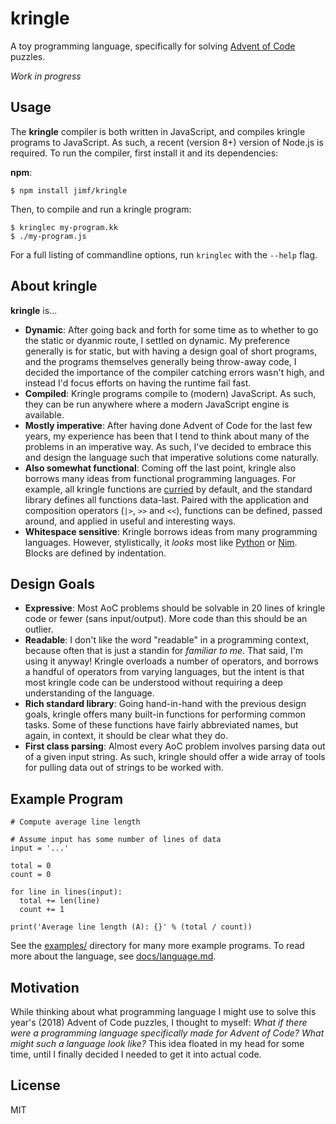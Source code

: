 # kringle

A toy programming language, specifically for solving [Advent of Code][] puzzles.

_Work in progress_

## Usage

The __kringle__ compiler is both written in JavaScript, and compiles kringle
programs to JavaScript. As such, a recent (version 8+) version of Node.js is
required. To run the compiler, first install it and its dependencies:

__npm__:

    $ npm install jimf/kringle

Then, to compile and run a kringle program:

    $ kringlec my-program.kk
    $ ./my-program.js

For a full listing of commandline options, run `kringlec` with the `--help`
flag.

## About kringle

__kringle__ is...

- **Dynamic**: After going back and forth for some time as to whether to go the
  static or dyanmic route, I settled on dynamic. My preference generally is for
  static, but with having a design goal of short programs, and the programs
  themselves generally being throw-away code, I decided the importance of the
  compiler catching errors wasn't high, and instead I'd focus efforts on having
  the runtime fail fast.
- **Compiled**: Kringle programs compile to (modern) JavaScript. As such, they
  can be run anywhere where a modern JavaScript engine is available.
- **Mostly imperative**: After having done Advent of Code for the last few
  years, my experience has been that I tend to think about many of the problems
  in an imperative way. As such, I've decided to embrace this and design the
  language such that imperative solutions come naturally.
- **Also somewhat functional**: Coming off the last point, kringle also borrows
  many ideas from functional programming languages. For example, all kringle
  functions are [curried](https://en.wikipedia.org/wiki/Currying) by default,
  and the standard library defines all functions data-last. Paired with the
  application and composition operators (`|>`, `>>` and `<<`), functions can
  be defined, passed around, and applied in useful and interesting ways.
- **Whitespace sensitive**: Kringle borrows ideas from many programming
  languages. However, stylistically, it *looks* most like [Python][] or
  [Nim][]. Blocks are defined by indentation.

## Design Goals

- **Expressive**: Most AoC problems should be solvable in 20 lines of kringle
  code or fewer (sans input/output). More code than this should be an outlier.
- **Readable**: I don't like the word "readable" in a programming context,
  because often that is just a standin for _familiar to me_. That said, I'm
  using it anyway! Kringle overloads a number of operators, and borrows a
  handful of operators from varying languages, but the intent is that most
  kringle code can be understood without requiring a deep understanding of the
  language.
- **Rich standard library**: Going hand-in-hand with the previous design goals,
  kringle offers many built-in functions for performing common tasks. Some of
  these functions have fairly abbreviated names, but again, in context, it
  should be clear what they do.
- **First class parsing**: Almost every AoC problem involves parsing data out
  of a given input string. As such, kringle should offer a wide array of tools
  for pulling data out of strings to be worked with.

## Example Program

```
# Compute average line length

# Assume input has some number of lines of data
input = '...'

total = 0
count = 0

for line in lines(input):
  total += len(line)
  count += 1

print('Average line length (A): {}' % (total / count))
```

See the [examples/](examples) directory for many more example programs. To read more
about the language, see [docs/language.md](docs/language.md).

## Motivation

While thinking about what programming language I might use to solve this year's
(2018) Advent of Code puzzles, I thought to myself: *What if there were a
programming language specifically made for Advent of Code? What might such a
language look like?* This idea floated in my head for some time, until I
finally decided I needed to get it into actual code.

## License

MIT

[Advent of Code]: https://adventofcode.com/
[npm]: https://www.npmjs.org/package/kringle
[Python]: https://www.python.org/
[Nim]: https://nim-lang.org/
